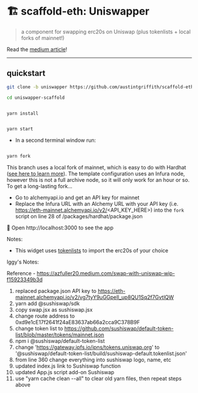 # 🏗 scaffold-eth: Uniswapper

> a component for swapping erc20s on Uniswap (plus tokenlists + local forks of mainnet!)

Read the [medium article](https://azfuller20.medium.com/swap-with-uniswap-wip-f15923349b3d)!

---

## quickstart

```bash
git clone -b uniswapper https://github.com/austintgriffith/scaffold-eth.git uniswapper-scaffold

cd uniswapper-scaffold
```

```bash

yarn install

```

```bash

yarn start

```

- In a second terminal window run:

```bash

yarn fork

```
This branch uses a local fork of mainnet, which is easy to do with Hardhat ([see here to learn more](https://hardhat.org/guides/mainnet-forking.html)). The template configuration uses an Infura node, however this is not a full archive node, so it will only work for an hour or so. To get a long-lasting fork...
- Go to alchemyapi.io and get an API key for mainnet
- Replace the Infura URL with an Alchemy URL with your API key (i.e. https://eth-mainnet.alchemyapi.io/v2/<API_KEY_HERE>) into the `fork` script on line 28 of /packages/hardhat/package.json

📱 Open http://localhost:3000 to see the app

Notes:
- This widget uses [tokenlists](https://tokenlists.org/) to import the erc20s of your choice


Iggy's Notes: 

Reference - https://azfuller20.medium.com/swap-with-uniswap-wip-f15923349b3d

1. replaced package.json API key to https://eth-mainnet.alchemyapi.io/v2/vg7tyY9uGGpeIl_up8QU1Sq2f7GvtlQW 
2. yarn add @sushiswap/sdk
3. copy swap.jsx as sushiswap.jsx
4. change route address to 0xd9e1cE17f2641f24aE83637ab66a2cca9C378B9F
5. change token list to https://github.com/sushiswap/default-token-list/blob/master/tokens/mainnet.json
6. npm i @sushiswap/default-token-list 
7. change 'https://gateway.ipfs.io/ipns/tokens.uniswap.org' to '@sushiswap/default-token-list/build/sushiswap-default.tokenlist.json'
8. from line 360 change everything into sushiswap logo, name, etc
9. updated index.js link to Sushiswap function
10. updated App.js script add-on Sushiswap 
11. use "yarn cache clean --all" to clear old yarn files, then repeat steps above 
